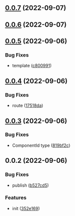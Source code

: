 

## [0.0.7](https://github.com/JasKang/miniprogram-test-util/compare/0.0.6...0.0.7) (2022-09-07)

## [0.0.6](https://github.com/JasKang/miniprogram-test-util/compare/0.0.5...0.0.6) (2022-09-07)

## [0.0.5](https://github.com/JasKang/miniprogram-test-util/compare/0.0.4...0.0.5) (2022-09-06)


### Bug Fixes

* template ([c800991](https://github.com/JasKang/miniprogram-test-util/commit/c8009913642f59833cc7c0ddc0051ad9a15189ae))

## [0.0.4](https://github.com/JasKang/miniprogram-test-util/compare/0.0.3...0.0.4) (2022-09-06)


### Bug Fixes

* route ([17518da](https://github.com/JasKang/miniprogram-test-util/commit/17518dae035d9c1ce672b45e67499589cfdceb08))

## [0.0.3](https://github.com/JasKang/miniprogram-test-util/compare/0.0.2...0.0.3) (2022-09-06)


### Bug Fixes

* ComponentId type ([819bf2c](https://github.com/JasKang/miniprogram-test-util/commit/819bf2c2e90e27b02a88f03c8e4ada90679a90b8))

## 0.0.2 (2022-09-06)


### Bug Fixes

* publish ([b527cd5](https://github.com/JasKang/miniprogram-test-util/commit/b527cd5a37136cab3aea32b8104b56acb2e6b1f9))


### Features

* init ([352e169](https://github.com/JasKang/miniprogram-test-util/commit/352e1696277ceb0707345c14e02f720c17e9c185))